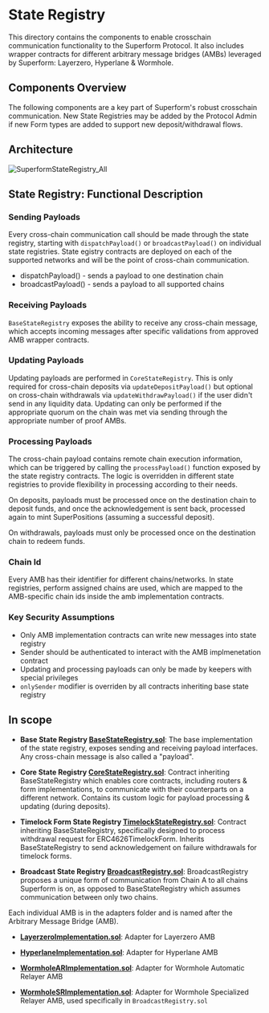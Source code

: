 # State Registry

This directory contains the components to enable crosschain communication functionality to the Superform Protocol. It also includes wrapper contracts for different arbitrary message bridges (AMBs) leveraged by Superform: Layerzero, Hyperlane & Wormhole.

## Components Overview

The following components are a key part of Superform's robust crosschain communication. New State Registries may be added by the Protocol Admin if new Form types are added to support new deposit/withdrawal flows. 

## Architecture

![SuperformStateRegistry_All](https://github.com/superform-xyz/superform-core/assets/33469661/20673ed0-1769-4787-830c-0f0bba3535cd)

## State Registry: Functional Description

### Sending Payloads

Every cross-chain communication call should be made through the state registry, starting with `dispatchPayload()` or `broadcastPayload()` on individual state registries. State egistry contracts are deployed on each of the supported networks and will be the point of cross-chain communication.

- dispatchPayload() - sends a payload to one destination chain
- broadcastPayload() - sends a payload to all supported chains

### Receiving Payloads

`BaseStateRegistry` exposes the ability to receive any cross-chain message, which accepts incoming messages after specific validations from approved AMB wrapper contracts.

### Updating Payloads

Updating payloads are performed in `CoreStateRegistry`. This is only required for cross-chain deposits via `updateDepositPayload()` but optional on cross-chain withdrawals via `updateWithdrawPayload()` if the user didn't send in any liquidity data. Updating can only be performed if the appropriate quorum on the chain was met via sending through the appropriate number of proof AMBs. 

### Processing Payloads

The cross-chain payload contains remote chain execution information, which can be triggered by calling the `processPayload()` function exposed by the state registry contracts. The logic is overridden in different state registries to provide flexibility in processing according to their needs. 

On deposits, payloads must be processed once on the destination chain to deposit funds, and once the acknowledgement is sent back, processed again to mint SuperPositions (assuming a successful deposit).

On withdrawals, payloads must only be processed once on the destination chain to redeem funds. 

### Chain Id

Every AMB has their identifier for different chains/networks. In state registries, perform assigned chains are used, which are mapped to the AMB-specific chain ids inside the amb implementation contracts.

### Key Security Assumptions
- Only AMB implementation contracts can write new messages into state registry
- Sender should be authenticated to interact with the AMB implmenetation contract
- Updating and processing payloads can only be made by keepers with special privileges
- `onlySender` modifier is overriden by all contracts inheriting base state registry

## In scope

- **Base State Registry [BaseStateRegistry.sol](./BaseStateRegistry.sol)**: The base implementation of the state registry, exposes sending and receiving payload interfaces. Any cross-chain message is also called a "payload".

- **Core State Registry [CoreStateRegistry.sol](./extensions/CoreStateRegistry.sol)**: Contract inheriting BaseStateRegistry which enables core contracts, including routers & form implementations, to communicate with their counterparts on a different network. Contains its custom logic for payload processing & updating (during deposits).

- **Timelock Form State Registry [TimelockStateRegistry.sol](./extensions/TimelockStateRegistry.sol)**: Contract inheriting BaseStateRegistry, specifically designed to process withdrawal request for ERC4626TimelockForm. Inherits BaseStateRegistry to send acknowledgement on failure withdrawals for timelock forms.

- **Broadcast State Registry [BroadcastRegistry.sol](./BroadcastRegistry.sol)**: BroadcastRegistry proposes a unique form of communication from Chain A to all chains Superform is on, as opposed to BaseStateRegistry which assumes communication between only two chains. 

Each individual AMB is in the adapters folder and is named after the Arbitrary Message Bridge (AMB).

- **[LayerzeroImplementation.sol](./adapters/layerzero/Implementation.sol)**: Adapter for Layerzero AMB

- **[HyperlaneImplementation.sol](./adapters/hyperlane/Implementation.sol)**: Adapter for Hyperlane AMB

- **[WormholeARImplementation.sol](./adapters/wormhole/automatic-relayer/WormholeARImplementation.sol)**: Adapter for Wormhole Automatic Relayer AMB

- **[WormholeSRImplementation.sol](./adapters/wormhole/specialized-relayer/WormholeSRImplementation.sol)**: Adapter for Wormhole Specialized Relayer AMB, used specifically in `BroadcastRegistry.sol`
  
